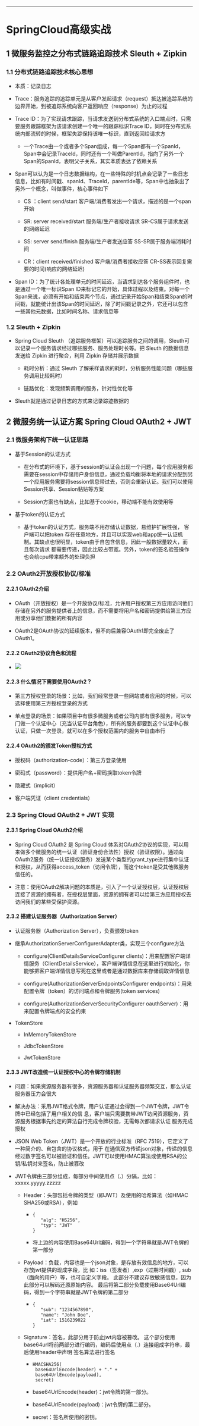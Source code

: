 ------



# SpringCloud高级实战

## 1 微服务监控之分布式链路追踪技术 Sleuth + Zipkin

### 1.1 分布式链路追踪技术核⼼思想

- 本质：记录⽇志

- Trace：服务追踪的追踪单元是从客户发起请求（request）抵达被追踪系统的边界开始，到被追踪系统向客户返回响应（response）为⽌的过程

- Trace ID：为了实现请求跟踪，当请求发送到分布式系统的⼊⼝端点时，只需要服务跟踪框架为该请求创建⼀个唯⼀的跟踪标识Trace ID，同时在分布式系统内部流转的时候，框架失踪保持该唯⼀标识，直到返回给请求⽅

    - ⼀个Trace由⼀个或者多个Span组成，每⼀个Span都有⼀个SpanId，Span中会记录TraceId，同时还有⼀个叫做ParentId，指向了另外⼀个Span的SpanId，表明⽗⼦关系，其实本质表达了依赖关系

- Span可以认为是⼀个⽇志数据结构，在⼀些特殊的时机点会记录了⼀些⽇志信息，⽐如有时间戳、spanId、TraceId，parentIde等，Span中也抽象出了另外⼀个概念，叫做事件，核⼼事件如下

    - CS ：client send/start 客户端/消费者发出⼀个请求，描述的是⼀个span开始
    
    - SR: server received/start 服务端/⽣产者接收请求 SR-CS属于请求发送的⽹络延迟
    
    - SS: server send/finish 服务端/⽣产者发送应答 SS-SR属于服务端消耗时间
    
    - CR：client received/finished 客户端/消费者接收应答 CR-SS表示回复需要的时间(响应的⽹络延迟)

- Span ID：为了统计各处理单元的时间延迟，当请求到达各个服务组件时，也是通过⼀个唯⼀标识Span ID来标记它的开始，具体过程以及结束。对每⼀个Span来说，必须有开始和结束两个节点，通过记录开始Span和结束Span的时间戳，就能统计出该Span的时间延迟，除了时间戳记录之外，它还可以包含⼀些其他元数据，⽐如时间名称、请求信息等

### 1.2 Sleuth + Zipkin

- Spring Cloud Sleuth （追踪服务框架）可以追踪服务之间的调⽤，Sleuth可以记录⼀个服务请求经过哪些服务、服务处理时⻓等。把 Sleuth 的数据信息发送给 Zipkin 进⾏聚合，利⽤ Zipkin 存储并展示数据

    - 耗时分析：通过 Sleuth 了解采样请求的耗时，分析服务性能问题（哪些服务调⽤⽐较耗时）
    
    - 链路优化：发现频繁调⽤的服务，针对性优化等

- Sleuth就是通过记录⽇志的⽅式来记录踪迹数据的

## 2 微服务统⼀认证⽅案 Spring Cloud OAuth2 + JWT

### 2.1 微服务架构下统⼀认证思路

- 基于Session的认证⽅式

    - 在分布式的环境下，基于session的认证会出现⼀个问题，每个应⽤服务都需要在session中存储⽤户身份信息，通过负载均衡将本地的请求分配到另⼀个应⽤服务需要将session信息带过去，否则会重新认证。我们可以使⽤Session共享、Session黏贴等⽅案
    
    - Session⽅案也有缺点，⽐如基于cookie，移动端不能有效使⽤等

- 基于token的认证⽅式
  
    - 基于token的认证⽅式，服务端不⽤存储认证数据，易维护扩展性强， 客户端可以把token 存在任意地⽅，并且可以实现web和app统⼀认证机制。其缺点也很明显，token由于⾃包含信息，因此⼀般数据量较⼤，⽽且每次请求 都需要传递，因此⽐较占带宽。另外，token的签名验签操作也会给cpu带来额外的处理负担

### 2.2 OAuth2开放授权协议/标准

#### 2.2.1 OAuth2介绍

- OAuth（开放授权）是⼀个开放协议/标准，允许⽤户授权第三⽅应⽤访问他们存储在另外的服务提供者上的信息，⽽不需要将⽤户名和密码提供给第三⽅应⽤或分享他们数据的所有内容

- OAuth2是OAuth协议的延续版本，但不向后兼容OAuth1即完全废⽌了OAuth1。

#### 2.2.2 OAuth2协议⻆⾊和流程

- ![](images/OAuth2协议⻆⾊和流程.png)

#### 2.2.3 什么情况下需要使⽤OAuth2？

- 第三⽅授权登录的场景：⽐如，我们经常登录⼀些⽹站或者应⽤的时候，可以选择使⽤第三⽅授权登录的⽅式

- 单点登录的场景：如果项⽬中有很多微服务或者公司内部有很多服务，可以专⻔做⼀个认证中⼼（充当认证平台⻆⾊），所有的服务都要到这个认证中⼼做认证，只做⼀次登录，就可以在多个授权范围内的服务中⾃由串⾏

#### 2.2.4 OAuth2的颁发Token授权⽅式

- 授权码（authorization-code）：第三方登录使用

- 密码式（password）：提供⽤户名+密码换取token令牌

- 隐藏式（implicit）

- 客户端凭证（client credentials）

### 2.3 Spring Cloud OAuth2 + JWT 实现

#### 2.3.1 Spring Cloud OAuth2介绍

- Spring Cloud OAuth2 是 Spring Cloud 体系对OAuth2协议的实现，可以⽤来做多个微服务的统⼀认证（验证身份合法性）授权（验证权限）。通过向OAuth2服务（统⼀认证授权服务）发送某个类型的grant_type进⾏集中认证和授权，从⽽获得access_token（访问令牌），⽽这个token是受其他微服务信任的。

- 注意：使⽤OAuth2解决问题的本质是，引⼊了⼀个认证授权层，认证授权层连接了资源的拥有者，在授权层⾥⾯，资源的拥有者可以给第三⽅应⽤授权去访问我们的某些受保护资源。

#### 2.3.2 搭建认证服务器（Authorization Server）

- 认证服务器（Authorization Server），负责颁发token

- 继承AuthorizationServerConfigurerAdapter类，实现三个configure⽅法

    - configure(ClientDetailsServiceConfigurer clients)：⽤来配置客户端详情服务（ClientDetailsService），客户端详情信息在这⾥进⾏初始化，你能够把客户端详情信息写死在这⾥或者是通过数据库来存储调取详情信息
    
    - configure(AuthorizationServerEndpointsConfigurer endpoints)：⽤来配置令牌（token）的访问端点和令牌服务(token services)
    
    - configure(AuthorizationServerSecurityConfigurer oauthServer)：⽤来配置令牌端点的安全约束

- TokenStore

    - InMemoryTokenStore
    
    - JdbcTokenStore
    
    - JwtTokenStore

#### 2.3.3 JWT改造统⼀认证授权中⼼的令牌存储机制

- 问题：如果资源服务器有很多，资源服务器和认证服务器频繁交互，那么认证服务器压⼒会很⼤

- 解决办法：采⽤JWT格式令牌，⽤户认证通过会得到⼀个JWT令牌，JWT令牌中已经包括了⽤户相关的信 息，客户端只需要携带JWT访问资源服务，资源服务根据事先约定的算法⾃⾏完成令牌校验，⽆需每次都请求认证 服务完成授权

- JSON Web Token（JWT）是⼀个开放的⾏业标准（RFC 7519），它定义了⼀种简介的、⾃包含的协议格式，⽤于 在通信双⽅传递json对象，传递的信息经过数字签名可以被验证和信任。JWT可以使⽤HMAC算法或使⽤RSA的公 钥/私钥对来签名，防⽌被篡改

- JWT令牌由三部分组成，每部分中间使⽤点（.）分隔，⽐如：xxxxx.yyyyy.zzzzz

    - Header：头部包括令牌的类型（即JWT）及使⽤的哈希算法（如HMAC SHA256或RSA），例如
    
        - ```
          {
             "alg": "HS256",
             "typ": "JWT"
          }
          ```
    
        - 将上边的内容使⽤Base64Url编码，得到⼀个字符串就是JWT令牌的第⼀部分
    
    - Payload：负载，内容也是⼀个json对象，是存放有效信息的地⽅，可以存放jwt提供的现成字段，⽐ 如：iss（签发者）,exp（过期时间戳）, sub（⾯向的⽤户）等，也可⾃定义字段。 此部分不建议存放敏感信息，因为此部分可以解码还原原始内容。 最后将第⼆部分负载使⽤Base64Url编码，得到⼀个字符串就是JWT令牌的第⼆部分
    
        - ```
          {
             "sub": "1234567890",
             "name": "John Doe",
             "iat": 1516239022
          }
          ```
    
    - Signature：签名，此部分⽤于防⽌jwt内容被篡改。 这个部分使⽤base64url将前两部分进⾏编码，编码后使⽤点（.）连接组成字符串，最后使⽤header中声明 签名算法进⾏签名
    
        - ```
          HMACSHA256(
           base64UrlEncode(header) + "." +
           base64UrlEncode(payload),
           secret)
          ```
        
        - base64UrlEncode(header)：jwt令牌的第⼀部分。
        
        - base64UrlEncode(payload)：jwt令牌的第⼆部分。
        
        - secret：签名所使⽤的密钥。